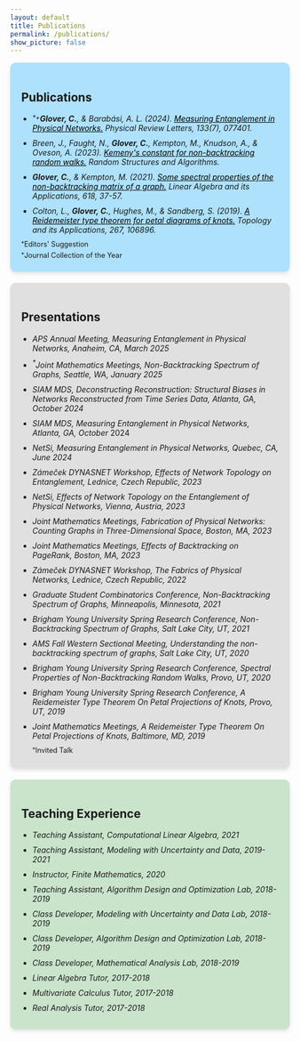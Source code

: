 ```yaml
---
layout: default
title: Publications
permalink: /publications/
show_picture: false
---
```


<div style="background-color: #aee1fc; padding: 20px; border-radius: 10px; box-shadow: 0 4px 6px rgba(0, 0, 0, 0.1);">
<h2> Publications </h2>
<ul style="list-style-type: disc; padding-left: 20px; margin: 0;">
    <li style="margin-bottom: 10px; vertical-align: middle;">
      <i><sup style="vertical-align: top;">*</sup><sup style="vertical-align: top;">+</sup><b>Glover, C.</b>, & Barabási, A. L. (2024). <a href="https://journals.aps.org/prl/abstract/10.1103/PhysRevLett.133.077401" target="_blank" style="color: black">Measuring Entanglement in Physical Networks.</a> Physical Review Letters, 133(7), 077401.</i>
    </li>
    <li style="margin-bottom: 10px; vertical-align: middle;">
      <i>Breen, J., Faught, N., <b>Glover, C.</b>, Kempton, M., Knudson, A., & Oveson, A. (2023). <a href="https://onlinelibrary.wiley.com/doi/abs/10.1002/rsa.21144" target="_blank" style="color: black">Kemeny's constant for non-backtracking random walks.</a> Random Structures and Algorithms.</i>
    </li>
    <li style="margin-bottom: 10px; vertical-align: middle;">
      <i><b>Glover, C.</b>, & Kempton, M. (2021). <a href="https://www.sciencedirect.com/science/article/pii/S0024379521000410" target="_blank" style="color: black">Some spectral properties of the non-backtracking matrix of a graph.</a> Linear Algebra and its Applications, 618, 37-57.</i>
    </li>
    <li style="margin-bottom: 10px; vertical-align: middle;">
      <i>Colton, L., <b>Glover, C.</b>, Hughes, M., & Sandberg, S. (2019). <a href="https://www.sciencedirect.com/science/article/pii/S0166864119303074" target="_blank" style="color: black">A Reidemeister type theorem for petal diagrams of knots.</a> Topology and its Applications, 267, 106896.</i>
    </li>
  </ul>
<p style="margin: 5px 0; font-size: .9em;">
<sup style="vertical-align: top;">*</sup>Editors' Suggestion
</p>
<p style="margin: 2px 0; font-size: .9em;">
<sup style="vertical-align: top;">*</sup>Journal Collection of the Year
</p>
</div>

<div style="background-color: #e0e0e0; padding: 20px; border-radius: 10px; box-shadow: 0 4px 6px rgba(0, 0, 0, 0.1);margin-top: 20px;">
<h2> Presentations </h2>
<ul style="list-style-type: disc; padding-left: 20px; margin: 0;">
    <li style="margin-bottom: 10px; vertical-align: middle;">
      <i>APS Annual Meeting, Measuring Entanglement in Physical Networks, Anaheim, CA, March 2025</i>
    </li>
    <li style="margin-bottom: 10px; vertical-align: middle;">
      <i><sup>*</sup>Joint Mathematics Meetings, Non-Backtracking Spectrum of Graphs, Seattle, WA,
January 2025</i>
    </li>
    <li style="margin-bottom: 10px; vertical-align: middle;">
      <i>SIAM MDS, Deconstructing Reconstruction: Structural Biases in Networks
Reconstructed from Time Series Data, Atlanta, GA, October 2024</i>
    </li>
    <li style="margin-bottom: 10px; vertical-align: middle;">
      <i>SIAM MDS, Measuring Entanglement in Physical Networks, Atlanta, GA, October</i>
2024</li>
    <li style="margin-bottom: 10px; vertical-align: middle;">
      <i>NetSi, Measuring Entanglement in Physical Networks, Quebec, CA, June 2024</i>
    </li>
    <li style="margin-bottom: 10px; vertical-align: middle;">
      <i>Zámeček DYNASNET Workshop, Effects of Network Topology on Entanglement,
Lednice, Czech Republic, 2023</i>
    </li>
    <li style="margin-bottom: 10px; vertical-align: middle;">
      <i>NetSi, Effects of Network Topology on the Entanglement of Physical Networks,
Vienna, Austria, 2023</i>
    </li>
    <li style="margin-bottom: 10px; vertical-align: middle;">
      <i>Joint Mathematics Meetings, Fabrication of Physical Networks: Counting Graphs in
Three-Dimensional Space, Boston, MA, 2023</i>
    </li>
    <li style="margin-bottom: 10px; vertical-align: middle;">
      <i>Joint Mathematics Meetings, Effects of Backtracking on PageRank, Boston, MA, 2023</i>
    </li>
    <li style="margin-bottom: 10px; vertical-align: middle;">
      <i>Zámeček DYNASNET Workshop, The Fabrics of Physical Networks, Lednice, Czech Republic, 2022</i>
    </li>
    <li style="margin-bottom: 10px; vertical-align: middle;">
      <i>Graduate Student Combinatorics Conference, Non-Backtracking Spectrum of Graphs, Minneapolis, Minnesota, 2021</i>
    </li>
    <li style="margin-bottom: 10px; vertical-align: middle;">
      <i>Brigham Young University Spring Research Conference, Non-Backtracking Spectrum of
Graphs, Salt Lake City, UT, 2021</i>
    </li>
    <li style="margin-bottom: 10px; vertical-align: middle;">
      <i>AMS Fall Western Sectional Meeting, Understanding the non-backtracking spectrum of
graphs, Salt Lake City, UT, 2020</i>
    </li>
    <li style="margin-bottom: 10px; vertical-align: middle;">
      <i>Brigham Young University Spring Research Conference, Spectral Properties of
Non-Backtracking Random Walks, Provo, UT, 2020</i>
    </li>
    <li style="margin-bottom: 10px; vertical-align: middle;">
      <i>Brigham Young University Spring Research Conference, A Reidemeister Type Theorem
On Petal Projections of Knots, Provo, UT, 2019</i>
    </li>
    <li style="margin-bottom: 10px; vertical-align: middle;">
      <i>Joint Mathematics Meetings, A Reidemeister Type Theorem On Petal Projections of
Knots, Baltimore, MD, 2019</i>
    </li>
    <p style="margin: 5px 0; font-size: .9em;">
<sup style="vertical-align: top;">*</sup>Invited Talk
</p>
</ul>
</div>

<div style="background-color: rgb(202, 228, 204); padding: 20px; border-radius: 10px; box-shadow: 0 4px 6px rgba(0, 0, 0, 0.1);margin-top: 20px;">
<h2> Teaching Experience </h2>
<ul style="list-style-type: disc; padding-left: 20px; margin: 0;">
    <li style="margin-bottom: 10px; vertical-align: middle;">
      <i>Teaching Assistant, Computational Linear Algebra, 2021</i>
    </li>
    <li style="margin-bottom: 10px; vertical-align: middle;">
      <i>Teaching Assistant, Modeling with Uncertainty and Data, 2019-2021</i>
    </li>
    <li style="margin-bottom: 10px; vertical-align: middle;">
      <i>Instructor, Finite Mathematics, 2020</i>
    </li>
    <li style="margin-bottom: 10px; vertical-align: middle;">
      <i>Teaching Assistant, Algorithm Design and Optimization Lab, 2018-2019</i>
    </li>
    <li style="margin-bottom: 10px; vertical-align: middle;">
      <i>Class Developer, Modeling with Uncertainty and Data Lab, 2018-2019</i>
    </li>
    <li style="margin-bottom: 10px; vertical-align: middle;">
      <i>Class Developer, Algorithm Design and Optimization Lab, 2018-2019</i>
    </li>
    <li style="margin-bottom: 10px; vertical-align: middle;">
      <i>Class Developer, Mathematical Analysis Lab, 2018-2019</i>
    </li>
    <li style="margin-bottom: 10px; vertical-align: middle;">
      <i>Linear Algebra Tutor, 2017-2018</i>
    </li>
    <li style="margin-bottom: 10px; vertical-align: middle;">
      <i>Multivariate Calculus Tutor, 2017-2018</i>
    </li>
    <li style="margin-bottom: 10px; vertical-align: middle;">
      <i>Real Analysis Tutor, 2017-2018</i>
    </li>
</ul>
</div>